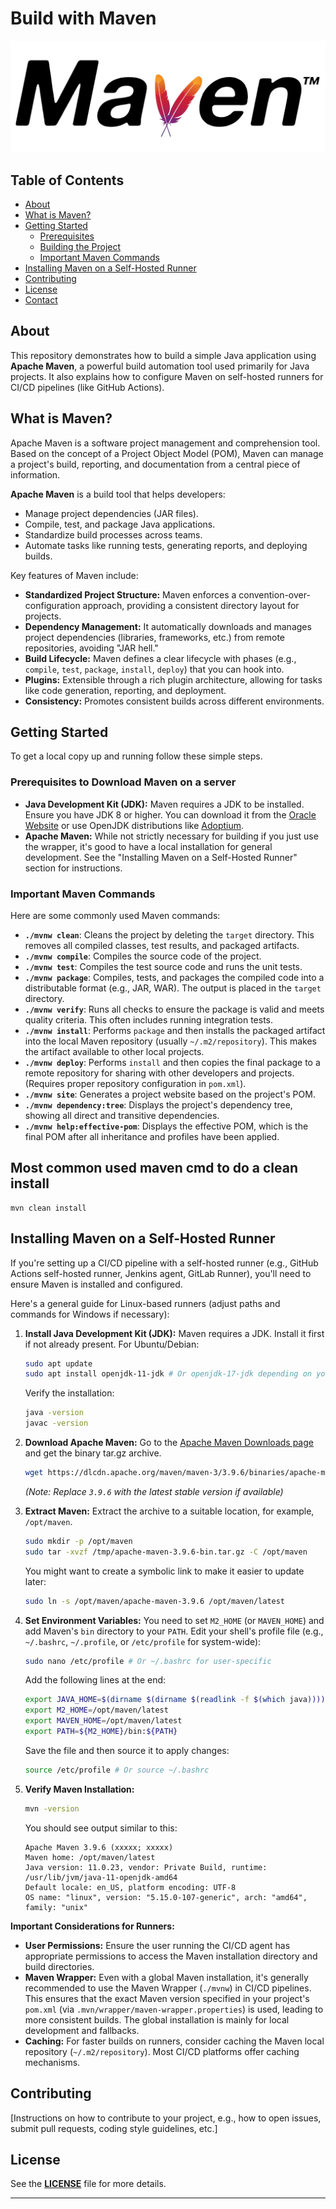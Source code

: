 

# Build with Maven

<img src="https://github.com/bhuvan-raj/Github-Actions/blob/main/Build%20with%20Maven/assets/maven.png" alt="Banner" />


## Table of Contents

  * [About](https://www.google.com/search?q=%23about)
  * [What is Maven?](https://www.google.com/search?q=%23what-is-maven)
  * [Getting Started](https://www.google.com/search?q=%23getting-started)
      * [Prerequisites](https://www.google.com/search?q=%23prerequisites)
      * [Building the Project](https://www.google.com/search?q=%23building-the-project)
      * [Important Maven Commands](https://www.google.com/search?q=%23important-maven-commands)
  * [Installing Maven on a Self-Hosted Runner](https://www.google.com/search?q=%23installing-maven-on-a-self-hosted-runner)
  * [Contributing](https://www.google.com/search?q=%23contributing)
  * [License](https://www.google.com/search?q=%23license)
  * [Contact](https://www.google.com/search?q=%23contact)

## About
This repository demonstrates how to build a simple Java application using **Apache Maven**, a powerful build automation tool used primarily for Java projects. It also explains how to configure Maven on self-hosted runners for CI/CD pipelines (like GitHub Actions).

## What is Maven?

Apache Maven is a software project management and comprehension tool. Based on the concept of a Project Object Model (POM), Maven can manage a project's build, reporting, and documentation from a central piece of information.

**Apache Maven** is a build tool that helps developers:
- Manage project dependencies (JAR files).
- Compile, test, and package Java applications.
- Standardize build processes across teams.
- Automate tasks like running tests, generating reports, and deploying builds.


Key features of Maven include:

  * **Standardized Project Structure:** Maven enforces a convention-over-configuration approach, providing a consistent directory layout for projects.
  * **Dependency Management:** It automatically downloads and manages project dependencies (libraries, frameworks, etc.) from remote repositories, avoiding "JAR hell."
  * **Build Lifecycle:** Maven defines a clear lifecycle with phases (e.g., `compile`, `test`, `package`, `install`, `deploy`) that you can hook into.
  * **Plugins:** Extensible through a rich plugin architecture, allowing for tasks like code generation, reporting, and deployment.
  * **Consistency:** Promotes consistent builds across different environments.

## Getting Started

To get a local copy up and running follow these simple steps.

### Prerequisites to Download Maven on a server

  * **Java Development Kit (JDK):** Maven requires a JDK to be installed. Ensure you have JDK 8 or higher. You can download it from the [Oracle Website](https://www.oracle.com/java/technologies/downloads/) or use OpenJDK distributions like [Adoptium](https://adoptium.net/).
  * **Apache Maven:** While not strictly necessary for building if you just use the wrapper, it's good to have a local installation for general development. See the "Installing Maven on a Self-Hosted Runner" section for instructions.


### Important Maven Commands

Here are some commonly used Maven commands:

  * **`./mvnw clean`**: Cleans the project by deleting the `target` directory. This removes all compiled classes, test results, and packaged artifacts.
  * **`./mvnw compile`**: Compiles the source code of the project.
  * **`./mvnw test`**: Compiles the test source code and runs the unit tests.
  * **`./mvnw package`**: Compiles, tests, and packages the compiled code into a distributable format (e.g., JAR, WAR). The output is placed in the `target` directory.
  * **`./mvnw verify`**: Runs all checks to ensure the package is valid and meets quality criteria. This often includes running integration tests.
  * **`./mvnw install`**: Performs `package` and then installs the packaged artifact into the local Maven repository (usually `~/.m2/repository`). This makes the artifact available to other local projects.
  * **`./mvnw deploy`**: Performs `install` and then copies the final package to a remote repository for sharing with other developers and projects. (Requires proper repository configuration in `pom.xml`).
  * **`./mvnw site`**: Generates a project website based on the project's POM.
  * **`./mvnw dependency:tree`**: Displays the project's dependency tree, showing all direct and transitive dependencies.
  * **`./mvnw help:effective-pom`**: Displays the effective POM, which is the final POM after all inheritance and profiles have been applied.

##  Most common used maven cmd to do a clean install

```
mvn clean install
```

## Installing Maven on a Self-Hosted Runner

If you're setting up a CI/CD pipeline with a self-hosted runner (e.g., GitHub Actions self-hosted runner, Jenkins agent, GitLab Runner), you'll need to ensure Maven is installed and configured.

Here's a general guide for Linux-based runners (adjust paths and commands for Windows if necessary):

1.  **Install Java Development Kit (JDK):**
    Maven requires a JDK. Install it first if not already present. For Ubuntu/Debian:

    ```bash
    sudo apt update
    sudo apt install openjdk-11-jdk # Or openjdk-17-jdk depending on your project's needs
    ```

    Verify the installation:

    ```bash
    java -version
    javac -version
    ```

2.  **Download Apache Maven:**
    Go to the [Apache Maven Downloads page](https://maven.apache.org/download.cgi) and get the binary tar.gz archive.

    ```bash
    wget https://dlcdn.apache.org/maven/maven-3/3.9.6/binaries/apache-maven-3.9.6-bin.tar.gz -P /tmp
    ```

    *(Note: Replace `3.9.6` with the latest stable version if available)*

3.  **Extract Maven:**
    Extract the archive to a suitable location, for example, `/opt/maven`.

    ```bash
    sudo mkdir -p /opt/maven
    sudo tar -xvzf /tmp/apache-maven-3.9.6-bin.tar.gz -C /opt/maven
    ```

    You might want to create a symbolic link to make it easier to update later:

    ```bash
    sudo ln -s /opt/maven/apache-maven-3.9.6 /opt/maven/latest
    ```

4.  **Set Environment Variables:**
    You need to set `M2_HOME` (or `MAVEN_HOME`) and add Maven's `bin` directory to your `PATH`.
    Edit your shell's profile file (e.g., `~/.bashrc`, `~/.profile`, or `/etc/profile` for system-wide):

    ```bash
    sudo nano /etc/profile # Or ~/.bashrc for user-specific
    ```

    Add the following lines at the end:

    ```bash
    export JAVA_HOME=$(dirname $(dirname $(readlink -f $(which java)))) # Automatically find JAVA_HOME
    export M2_HOME=/opt/maven/latest
    export MAVEN_HOME=/opt/maven/latest
    export PATH=${M2_HOME}/bin:${PATH}
    ```

    Save the file and then source it to apply changes:

    ```bash
    source /etc/profile # Or source ~/.bashrc
    ```

5.  **Verify Maven Installation:**

    ```bash
    mvn -version
    ```

    You should see output similar to this:

    ```
    Apache Maven 3.9.6 (xxxxx; xxxxx)
    Maven home: /opt/maven/latest
    Java version: 11.0.23, vendor: Private Build, runtime: /usr/lib/jvm/java-11-openjdk-amd64
    Default locale: en_US, platform encoding: UTF-8
    OS name: "linux", version: "5.15.0-107-generic", arch: "amd64", family: "unix"
    ```

**Important Considerations for Runners:**

  * **User Permissions:** Ensure the user running the CI/CD agent has appropriate permissions to access the Maven installation directory and build directories.
  * **Maven Wrapper:** Even with a global Maven installation, it's generally recommended to use the Maven Wrapper (`./mvnw`) in CI/CD pipelines. This ensures that the exact Maven version specified in your project's `pom.xml` (via `.mvn/wrapper/maven-wrapper.properties`) is used, leading to more consistent builds. The global installation is mainly for local development and fallbacks.
  * **Caching:** For faster builds on runners, consider caching the Maven local repository (`~/.m2/repository`). Most CI/CD platforms offer caching mechanisms.

## Contributing

[Instructions on how to contribute to your project, e.g., how to open issues, submit pull requests, coding style guidelines, etc.]

## License

See the [**LICENSE**](./LICENSE) file for more details.

-----
